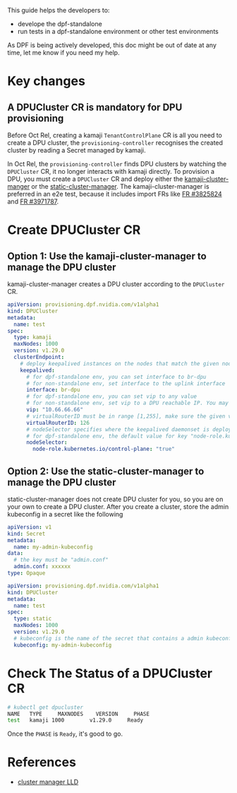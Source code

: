 This guide helps the developers to:
* develope the dpf-standalone 
* run tests in a dpf-standalone environment or other test environments

As DPF is being actively developed, this doc might be out of date at any time, let me know if you need my help. 

# Key changes
## A DPUCluster CR is mandatory for DPU provisioning
Before Oct Rel, creating a kamaji `TenantControlPlane` CR is all you need to create a DPU cluster, the `provisioning-controller` recognises the created cluster by reading a Secret managed by kamaji.

In Oct Rel, the `provisioning-controller` finds DPU clusters by watching the `DPUCluster` CR, it no longer interacts with kamaji directly. To provision a DPU, you must create a `DPUCluster` CR and deploy either the [kamaji-cluster-manger](../../cmd/kamaji-cluster-manager) or the [static-cluster-manager](../../cmd/static-cluster-manager). The kamaji-cluster-manager is preferred in an e2e test, because it includes import FRs like [FR #3825824](https://redmine.mellanox.com/issues/3825824) and [FR #3971787](https://redmine.mellanox.com/issues/3971787).

# Create DPUCluster CR
## Option 1: Use the kamaji-cluster-manager to manage the DPU cluster
kamaji-cluster-manager creates a DPU cluster according to the `DPUCluster` CR.

```yaml
apiVersion: provisioning.dpf.nvidia.com/v1alpha1
kind: DPUCluster
metadata:
  name: test
spec:
  type: kamaji 
  maxNodes: 1000
  version: v1.29.0
  clusterEndpoint:
    # deploy keepalived instances on the nodes that match the given nodeSelector. 
    keepalived:
      # for dpf-standalone env, you can set interface to br-dpu 
      # for non-standalone env, set interface to the uplink interface 
      interface: br-dpu
      # for dpf-standalone env, you can set vip to any value
      # for non-standalone env, set vip to a DPU reachable IP. You may need help from the devops team to get a proper IP
      vip: "10.66.66.66"
      # virtualRouterID must be in range [1,255], make sure the given virtualRouterID does not duplicate with any existing keepalived process running on the host
      virtualRouterID: 126
      # nodeSelector specifies where the keepalived daemonset is deployed
      # for dpf-standalone env, the default value for key "node-role.kubernetes.io/master" is "true". For other distributiosn, it might be ""
      nodeSelector:
        node-role.kubernetes.io/control-plane: "true"
```

## Option 2: Use the static-cluster-manager to manage the DPU cluster
static-cluster-manager does not create DPU cluster for you, so you are on your own to create a DPU cluster. After you create a cluster, store the admin kubeconfig in a secret like the following
```yaml
apiVersion: v1
kind: Secret
metadata:
  name: my-admin-kubeconfig
data:
  # the key must be "admin.conf"
  admin.conf: xxxxxx
type: Opaque
```

```yaml
apiVersion: provisioning.dpf.nvidia.com/v1alpha1
kind: DPUCluster
metadata:
  name: test
spec:
  type: static 
  maxNodes: 1000
  version: v1.29.0
  # kubeconfig is the name of the secret that contains a admin kubeconfig to the DPU cluster
  kubeconfig: my-admin-kubeconfig 
```

# Check The Status of a DPUCluster CR
```bash
# kubectl get dpucluster
NAME   TYPE     MAXNODES    VERSION     PHASE
test   kamaji 1000        v1.29.0     Ready
```
Once the `PHASE` is `Ready`, it's good to go.

# References
* [cluster manager LLD](https://docs.google.com/document/d/1Kv4B02Y1NqiJ0OB_Ut8v2doCRhjPcIxx9BeQ7Axe0wg/edit?usp=sharing)